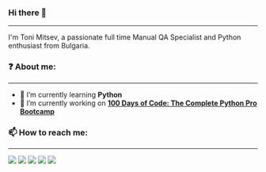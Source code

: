 ### Hi there 👋

------------



I'm Toni Mitsev, a passionate full time Manual QA Specialist and Python enthusiast from Bulgaria.



### ❓ About me:

------------


- 🌱 I’m currently learning **Python**
- 🔭 I’m currently working on **[100 Days of Code: The Complete Python Pro Bootcamp](https://www.udemy.com/course/100-days-of-code/ "100 Days of Code: The Complete Python Pro Bootcamp")**



### 📫 How to reach me:

------------


[![](https://img.shields.io/badge/-LinkedIn-000?&logo=LinkedIn)](https://www.linkedin.com/in/anton-mitsev-a57aa2251/) [![](https://img.shields.io/badge/-Twitter-000?&logo=Twitter)](https://twitter.com/toni_mitsev) [![](https://img.shields.io/badge/-Facebook-000?&logo=Facebook)](https://www.facebook.com/toni.mitsev) [![](https://img.shields.io/badge/-Skype-000?&logo=skype)](https://join.skype.com/invite/KKhBh2F5x3K2) [![](https://img.shields.io/badge/-Email%20me-000?&logo=gmail)](mailto:mitsev.ds@gmail.com)



